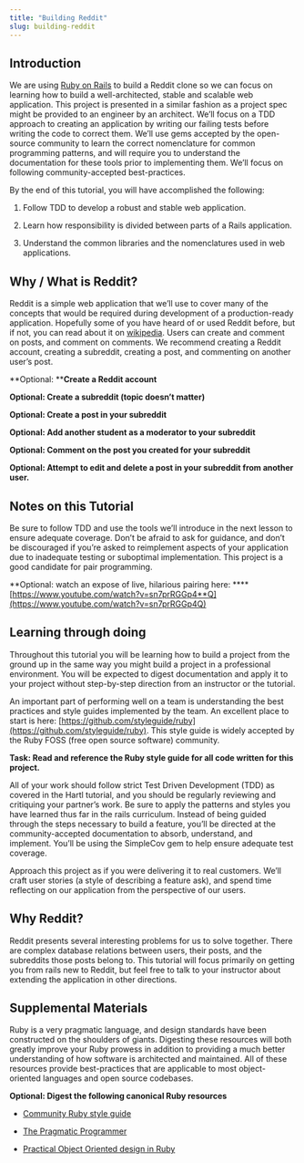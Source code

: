 ```yaml
---
title: "Building Reddit"
slug: building-reddit
---
```


## Introduction

We are using [Ruby on Rails](http://rubyonrails.org/) to build a Reddit clone so we can focus on learning how to build a well-architected, stable and scalable web application. This project is presented in a similar fashion as a project spec might be provided to an engineer by an architect.  We’ll focus on a TDD approach to creating an application by writing our failing tests before writing the code to correct them.  We’ll use gems accepted by the open-source community to learn the correct nomenclature for common programming patterns, and will require you to understand the documentation for these tools prior to implementing them.  We’ll focus on following community-accepted best-practices.

By the end of this tutorial, you will have accomplished the following:

1. Follow TDD to develop a robust and stable web application.

2. Learn how responsibility is divided between parts of a Rails application.

3. Understand the common libraries and the nomenclatures used in web applications.

## Why / What is Reddit?

Reddit is a simple web application that we’ll use to cover many of the concepts that would be required during development of a production-ready application.  Hopefully some of you have heard of or used Reddit before, but if not, you can read about it on [wikipedia](https://en.wikipedia.org/wiki/Reddit).  Users can create and comment on posts, and comment on comments.  We recommend creating a Reddit account, creating a subreddit, creating a post, and commenting on another user’s post.  

**Optional: ****Create a Reddit account**

**Optional: Create a subreddit (topic doesn’t matter)**

**Optional: Create a post in your subreddit**

**Optional: Add another student as a moderator to your subreddit**

**Optional: Comment on the post you created for your subreddit**

**Optional: Attempt to edit and delete a post in your subreddit from another user.**

## Notes on this Tutorial

Be sure to follow TDD and use the tools we’ll introduce in the next lesson to ensure adequate coverage.  Don’t be afraid to ask for guidance, and don’t be discouraged if you’re asked to reimplement aspects of your application due to inadequate testing or suboptimal implementation.  This project is a good candidate for pair programming.

**Optional: watch an expose of live, hilarious pairing here: ****[https://www.youtube.com/watch?v=sn7prRGGp4**Q](https://www.youtube.com/watch?v=sn7prRGGp4Q)

## Learning through doing

Throughout this tutorial you will be learning how to build a project from the ground up in the same way you might build a project in a professional environment. You will be expected to digest documentation and apply it to your project without step-by-step direction from an instructor or the tutorial. 

An important part of performing well on a team is understanding the best practices and style guides implemented by the team.  An excellent place to start is here: [https://github.com/styleguide/ruby](https://github.com/styleguide/ruby). This style guide is widely accepted by the Ruby FOSS (free open source software) community.

**Task: Read and reference the Ruby style guide for all code written for this project.**

All of your work should follow strict Test Driven Development (TDD) as covered in the Hartl tutorial, and you should be regularly reviewing and critiquing your partner’s work. Be sure to apply the patterns and styles you have learned thus far in the rails curriculum.  Instead of being guided through the steps necessary to build a feature, you’ll be directed at the community-accepted documentation to absorb, understand, and implement.  You’ll be using the SimpleCov gem to help ensure adequate test coverage.

Approach this project as if you were delivering it to real customers.  We’ll craft user stories (a style of describing a feature ask), and spend time reflecting on our application from the perspective of our users.

## Why Reddit?

Reddit presents several interesting problems for us to solve together. There are complex database relations between users, their posts, and the subreddits those posts belong to. This tutorial will focus primarily on getting you from rails new to Reddit, but feel free to talk to your instructor about extending the application in other directions. 

## Supplemental Materials

Ruby is a very pragmatic language, and design standards have been constructed on the shoulders of giants. Digesting these resources will both greatly improve your Ruby prowess in addition to providing a much better understanding of how software is architected and maintained.  All of these resources provide best-practices that are applicable to most object-oriented languages and open source codebases.

**Optional: Digest the following canonical Ruby resources**

* [Community Ruby style guide](https://github.com/styleguide/ruby)

* [The Pragmatic Programmer](https://pragprog.com/the-pragmatic-programmer/extracts/tips)

* [Practical Object Oriented design in Ruby](http://www.poodr.com/)

